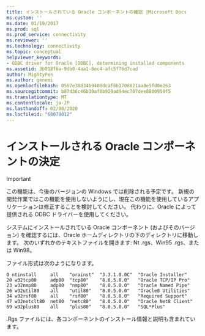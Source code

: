 ```yaml
---
title: インストールされている Oracle コンポーネントの確認 |Microsoft Docs
ms.custom: ''
ms.date: 01/19/2017
ms.prod: sql
ms.prod_service: connectivity
ms.reviewer: ''
ms.technology: connectivity
ms.topic: conceptual
helpviewer_keywords:
- ODBC driver for Oracle [ODBC], determining installed components
ms.assetid: 3b018f6a-9db0-4aa1-8ec4-afc5f76d7cad
author: MightyPen
ms.author: genemi
ms.openlocfilehash: 0567e38d34b9400dcaf6b170d821aa0e5fd0e263
ms.sourcegitcommit: b87d36c46b39af8b929ad94ec707dee8800950f5
ms.translationtype: MT
ms.contentlocale: ja-JP
ms.lasthandoff: 02/08/2020
ms.locfileid: "68079012"
---
```

# <a name="determining-installed-oracle-components"></a>インストールされる Oracle コンポーネントの決定
> [!IMPORTANT]  
>  この機能は、今後のバージョンの Windows では削除される予定です。 新規の開発作業ではこの機能を使用しないようにし、現在この機能を使用しているアプリケーションは修正することを検討してください。 代わりに、Oracle によって提供される ODBC ドライバーを使用してください。  
  
 システムにインストールされている Oracle コンポーネント (およびそのバージョン) を確認するには、Oracle ホームディレクトリの下のディレクトリに移動します。 次のいずれかのテキストファイルを開きます: Nt .rgs、Win95 .rgs、または Win98。  
  
 ファイル形式は次のようになります。  
  
```  
0 ntinstall     all    "orainst"  "3.3.1.0.0C"  "Oracle Installer"  
20 w32tcp80     adp80  "tcp80"    "8.0.5.0.0"   "Oracle TCP/IP Pro"  
23 w32nmp80     adp80  "nmp80"    "8.0.5.0.0"   "Oracle Named Pipe"  
26 w32util80    all    "util80"   "8.0.5.0.0"   "Oracle8 Utilities"  
34 w32rsf80     all    "rsf80"    "8.0.5.0.0"   "Required Support"  
47 w32netclt80  net80  "netc80"   "8.0.5.0.0"   "Oracle Net8 Client"  
69 w32plus80    all    "plus80"   "8.0.5.0.0"   "SQL*Plus"  
```  
  
 .Rgs ファイルには、各コンポーネントのインストール情報と説明も含まれています。

